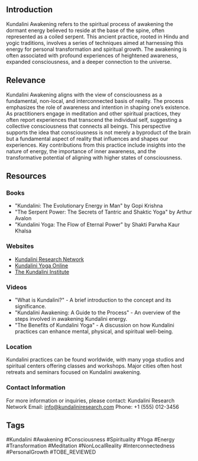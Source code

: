 ## Introduction
Kundalini Awakening refers to the spiritual process of awakening the dormant energy believed to reside at the base of the spine, often represented as a coiled serpent. This ancient practice, rooted in Hindu and yogic traditions, involves a series of techniques aimed at harnessing this energy for personal transformation and spiritual growth. The awakening is often associated with profound experiences of heightened awareness, expanded consciousness, and a deeper connection to the universe.

## Relevance
Kundalini Awakening aligns with the view of consciousness as a fundamental, non-local, and interconnected basis of reality. The process emphasizes the role of awareness and intention in shaping one’s existence. As practitioners engage in meditation and other spiritual practices, they often report experiences that transcend the individual self, suggesting a collective consciousness that connects all beings. This perspective supports the idea that consciousness is not merely a byproduct of the brain but a fundamental aspect of reality that influences and shapes our experiences. Key contributions from this practice include insights into the nature of energy, the importance of inner awareness, and the transformative potential of aligning with higher states of consciousness.

## Resources

### Books
- "Kundalini: The Evolutionary Energy in Man" by Gopi Krishna
- "The Serpent Power: The Secrets of Tantric and Shaktic Yoga" by Arthur Avalon
- "Kundalini Yoga: The Flow of Eternal Power" by Shakti Parwha Kaur Khalsa

### Websites
- [Kundalini Research Network](http://www.kundaliniresearch.com)
- [Kundalini Yoga Online](https://www.kundaliniyoga.com)
- [The Kundalini Institute](https://www.kundaliniinstitute.org)

### Videos
- "What is Kundalini?" - A brief introduction to the concept and its significance.
- "Kundalini Awakening: A Guide to the Process" - An overview of the steps involved in awakening Kundalini energy.
- "The Benefits of Kundalini Yoga" - A discussion on how Kundalini practices can enhance mental, physical, and spiritual well-being.

### Location
Kundalini practices can be found worldwide, with many yoga studios and spiritual centers offering classes and workshops. Major cities often host retreats and seminars focused on Kundalini awakening.

### Contact Information
For more information or inquiries, please contact:
Kundalini Research Network
Email: info@kundaliniresearch.com
Phone: +1 (555) 012-3456

## Tags
#Kundalini #Awakening #Consciousness #Spirituality #Yoga #Energy #Transformation #Meditation #NonLocalReality #Interconnectedness #PersonalGrowth #TOBE_REVIEWED
